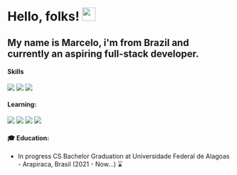 # Hello, folks! <img src="https://raw.githubusercontent.com/MartinHeinz/MartinHeinz/master/wave.gif" width="30px">

## My name is Marcelo, i'm from Brazil and currently an aspiring full-stack developer.

#### Skills
![](https://img.shields.io/badge/HTML5-E96228?style=flat&logo=HTML5&logoColor=white)
![](https://img.shields.io/badge/CSS3-2862E9?style=flat&logo=CSS3&logoColor=white)
![](https://img.shields.io/badge/JavaScript-968220?style=flat&logo=JavaScript&logoColor=white)

#### Learning:
![](https://img.shields.io/badge/NodeJs-005022?style=flat&logo=Node.js)
![](https://img.shields.io/badge/Express-00a022?style=flat&logo=express)
![](https://img.shields.io/badge/Tailwind-1CB6D4?style=flat&logo=tailwindcss&logoColor=white)
![](https://img.shields.io/badge/Python-FFDD55?style=flat&logo=python)

#### 🎓 Education:
- In progress CS Bachelor Graduation at Universidade Federal de Alagoas - Arapiraca, Brasil (2021 - Now...) ⌛
